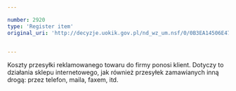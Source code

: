 ```yaml
---

number: 2920
type: 'Register item'
original_uri: 'http://decyzje.uokik.gov.pl/nd_wz_um.nsf/0/0B3EA14506E47CCAC12579B300415197?OpenDocument'


---
```


Koszty przesyłki reklamowanego towaru do firmy ponosi klient. Dotyczy to działania sklepu internetowego, jak również przesyłek zamawianych inną drogą: przez telefon, maila, faxem, itd.
